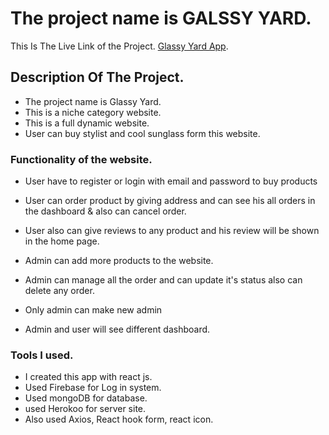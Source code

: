 # The project name is GALSSY YARD.

This Is The Live Link of the Project. [Glassy Yard App](https://github.com/facebook/create-react-app).

## Description Of The Project.

- The project name is Glassy Yard.
- This is a niche category website.
- This is a full dynamic website.
- User can buy stylist and cool sunglass form this website.

### Functionality of the website.

- User have to register or login with email and password to buy products
- User can order product by giving address and can see his all orders in the dashboard & also can cancel order.
- User also can give reviews to any product and his review will be shown in the home page.

- Admin can add more products to the website.
- Admin can manage all the order and can update it's status also can delete any order.
- Only admin can make new admin

- Admin and user will see different dashboard.

### Tools I used.

- I created this app with react js.
- Used Firebase for Log in system.
- Used mongoDB for database.
- used Herokoo for server site.
- Also used Axios, React hook form, react icon.
